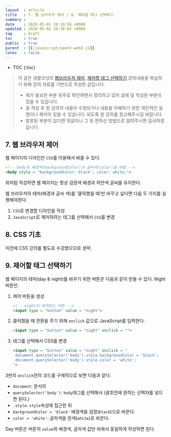 ```yaml
---
layout  : article
title   : 7. 웹 브라우저 제어 / 9. 제어할 태그 선택하기
summary : 
date    : 2020-05-01 10:19:56 +0900
updated : 2020-05-01 10:36:05 +0900
tag     : draft
toc     : true
public  : true
parent  : [[/javascript/opent-web2-js]]
latex   : false
---
```

* TOC
{:toc}

> 이 글은 생활코딩의 [웹브라우저 제어](https://opentutorials.org/course/3085/18872), [제어할 태그 선택하기](https://opentutorials.org/course/3085/18792) 강의내용을 복습하기 위해 강의 자료를 기반으로 작성한 글입니다.
>
> * 제가 필요한 부분 위주로 확인하면서 정리하고 있어 글에 덜 작성된 부분이 있을 수 있습니다.
> * 글 작성 후 원 강의의 내용이 수정되거나 내용을 이해하기 위한 개인적인 설명이나 해석이 있을 수 있습니다. 되도록 원 강의를 참고해주시길 바랍니다.
> * 잘못된 부분이 있다면 댓글이나 그 외 편하신 방법으로 알려주시면 감사하겠습니다.

## 7. 웹 브라우저 제어

웹 페이지의 디자인은 `CSS`를 이용해서 바꿀 수 있다.

```html
<!-- body의 배경색(backgroundColor)과 글씨색(color)을 바꿈 -->
<body style = "backgroundColor: black'; color: white;">
```

위처럼 작성하면 웹 페이지는 항상 검정색 배경과 하얀색 글씨를 유지한다.

웹 브라우저의 테마(배경과 글씨 색)를 '클릭했을 때'만 바꾸고 싶다면 다음 두 가지를 실행해야한다.

1. `CSS`로 변경할 디자인을 작성
2. `JavaScript`로 제어하려는 태그를 선택해서 `CSS`를 변경

## 8. CSS 기초

이전에 CSS 강의를 별도로 수강했으므로 생략.

## 9. 제어할 태그 선택하기

웹 페이지의 테마(day & night)를 바꾸기 위한 버튼은 다음과 같이 만들 수 있다. Night 버튼만.

1. 제어 버튼을 생성

   ```html
   <!-- night이 써져있는 버튼 -->
   <input type = "button" value = "night">
   ```

2. 클릭했을 때 전환을 주기 위해 `onclick` 값으로 JavaScript를 입력한다.

   ```html
   <input type = "button" value = "night" onclick = "">
   ```

3. 태그를 선택해서 CSS를 변경

   ```html
   <input type = "button" value = "night" onclick = "
    document.querySelector('body').style.backgroundColor = 'black';
    document.querySelector('body').style.color = 'white';
   ">
   ```

3번의 `onclick`안의 코드를 구체적으로 보면 다음과 같다.

* `document`: 문서의
* `querySelector('body')`: `body`태그를 선택해서 (괄호안에 원하는 선택자를 넣으면 된다.)
* `.style`: `style`속성에 접근한 뒤
* `backgroundColor = 'black'` 배경색을 검정(`black`)으로 바꾼다.
* `color = 'white'`: 글자색을 흰색(`white`)로 바꾼다.

Day 버튼은 버튼의 `value`와 배경색, 글자색 값만 바꿔서 동일하게 작성하면 된다.
